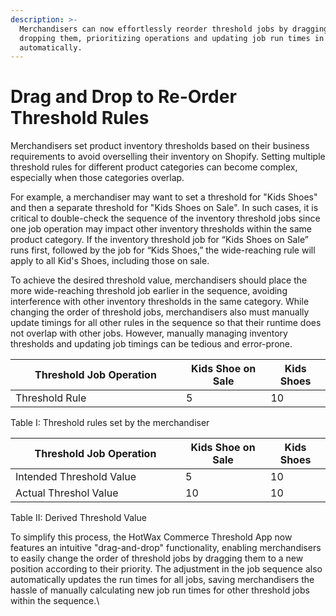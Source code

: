 ```yaml
---
description: >-
  Merchandisers can now effortlessly reorder threshold jobs by dragging and
  dropping them, prioritizing operations and updating job run times in bulk
  automatically.
---
```


# Drag and Drop to Re-Order Threshold Rules

Merchandisers set product inventory thresholds based on their business requirements to avoid overselling their inventory on Shopify. Setting multiple threshold rules for different product categories can become complex, especially when those categories overlap.

For example, a merchandiser may want to set a threshold for "Kids Shoes" and then a separate threshold for "Kids Shoes on Sale". In such cases, it is critical to double-check the sequence of the inventory threshold jobs since one job operation may impact other inventory thresholds within the same product category. If the inventory threshold job for “Kids Shoes on Sale” runs first, followed by the job for “Kids Shoes,” the wide-reaching rule will apply to all Kid's Shoes, including those on sale.

To achieve the desired threshold value, merchandisers should place the more wide-reaching threshold job earlier in the sequence, avoiding interference with other inventory thresholds in the same category. While changing the order of threshold jobs, merchandisers also must manually update timings for all other rules in the sequence so that their runtime does not overlap with other jobs. However, manually managing inventory thresholds and updating job timings can be tedious and error-prone.

<table><thead><tr><th width="257">Threshold Job Operation</th><th>Kids Shoe on Sale</th><th>Kids Shoes</th></tr></thead><tbody><tr><td>Threshold Rule</td><td>5</td><td>10</td></tr></tbody></table>

Table I: Threshold rules set by the merchandiser

<table><thead><tr><th width="256">Threshold Job Operation</th><th>Kids Shoe on Sale</th><th>Kids Shoes</th></tr></thead><tbody><tr><td>Intended Threshold Value</td><td>5</td><td>10</td></tr><tr><td>Actual Threshol Value</td><td>10</td><td>10</td></tr></tbody></table>

Table II: Derived Threshold Value

To simplify this process, the HotWax Commerce Threshold App now features an intuitive "drag-and-drop" functionality, enabling merchandisers to easily change the order of threshold jobs by dragging them to a new position according to their priority. The adjustment in the job sequence also automatically updates the run times for all jobs, saving merchandisers the hassle of manually calculating new job run times for other threshold jobs within the sequence.\\
